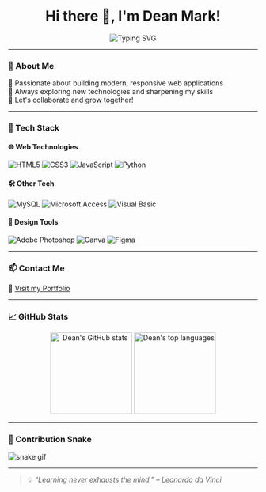 <h1 align="center">Hi there 👋, I'm Dean Mark!</h1>

<p align="center">
  <img src="https://readme-typing-svg.herokuapp.com?font=Fira+Code&duration=2500&pause=1000&center=true&vCenter=true&width=450&lines=Full+Stack+Web+Developer;Currently+learning+JavaScript;Let's+build+something+awesome!" alt="Typing SVG" />
</p>

---

### 🚀 About Me
🌟 Passionate about building modern, responsive web applications  
🔧 Always exploring new technologies and sharpening my skills  
🤝 Let's collaborate and grow together!

---

### 💼 Tech Stack

#### 🌐 Web Technologies
![HTML5](https://img.shields.io/badge/-HTML5-E34F26?logo=html5&logoColor=white&style=flat)
![CSS3](https://img.shields.io/badge/-CSS3-1572B6?logo=css3&logoColor=white&style=flat)
![JavaScript](https://img.shields.io/badge/-JavaScript-F7DF1E?logo=javascript&logoColor=black&style=flat)
![Python](https://img.shields.io/badge/-Python-3776AB?logo=python&logoColor=white&style=flat)

#### 🛠️ Other Tech
![MySQL](https://img.shields.io/badge/-MySQL-4479A1?logo=mysql&logoColor=white&style=flat)
![Microsoft Access](https://img.shields.io/badge/-Access-A4373A?logo=microsoft-access&logoColor=white&style=flat)
![Visual Basic](https://img.shields.io/badge/-Visual%20Basic-512BD4?logo=visual-studio&logoColor=white&style=flat)

#### 🎨 Design Tools
![Adobe Photoshop](https://img.shields.io/badge/-Photoshop-31A8FF?logo=adobe-photoshop&logoColor=white&style=flat)
![Canva](https://img.shields.io/badge/-Canva-00C4CC?logo=canva&logoColor=white&style=flat)
![Figma](https://img.shields.io/badge/-Figma-F24E1E?logo=figma&logoColor=white&style=flat)

---

### 📫 Contact Me
🔗 [Visit my Portfolio](https://deanmarkkk.github.io/MyPortfolio/)

---

### 📈 GitHub Stats
<p align="center">
  <img src="https://github-readme-stats.vercel.app/api?username=deanmarkkk&show_icons=true&theme=tokyonight" alt="Dean's GitHub stats" height="165" />
  <img src="https://github-readme-stats.vercel.app/api/top-langs/?username=deanmarkkk&layout=compact&theme=tokyonight" alt="Dean's top languages" height="165" />
</p>

---

### 🐍 Contribution Snake
![snake gif](https://github.com/deanmarkkk/deanmarkkk/blob/output/github-contribution-grid-snake.svg)

---

> 💡 *“Learning never exhausts the mind.” – Leonardo da Vinci*

